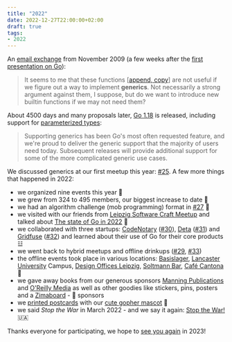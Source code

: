 ```yaml
---
title: "2022"
date: 2022-12-27T22:00:00+02:00
draft: true
tags:
- 2022
---
```


An [email exchange](https://www.airs.com/blog/archives/559) from November 2009 (a few weeks after the [first presentation on Go](https://www.youtube.com/watch?v=rKnDgT73v8s)):

> It seems to me that these functions [[append, copy](https://go.dev/ref/spec#Appending_and_copying_slices)] are not useful if we figure out a way to
> implement **generics**. Not necessarily a strong argument against them, I
> suppose, but do we want to introduce new builtin functions if we may not need
> them?

About 4500 days and many proposals later, [Go 1.18](https://go.dev/blog/go1.18) is released, including support for [parameterized types](https://go.dev/ref/spec#Type_parameter_declarations):

> Supporting generics has been Go's most often requested feature, and we're
> proud to deliver the generic support that the majority of users need today.
> Subsequent releases will provide additional support for some of the more
> complicated generic use cases.

We discussed generics at our first meetup this year: [#25](https://golangleipzig.space/posts/meetup-25-wrapup/). A few more things that happened in 2022:

* we organized nine events this year 📅
* we grew from 324 to 495 members, our biggest increase to date 🧮
* we had an algorithm challenge (mob programming) format in [#27](https://golangleipzig.space/posts/meetup-27-wrapup/) 📝
* we visited with our friends from [Leipzig Software Craft Meetup](https://www.meetup.com/le-software-craft-community/) and talked about [The state of Go in 2022](https://github.com/golang-leipzig/state-of-go-in-2022/blob/main/Slides.md) 👋
* we collaborated with three startups: [CodeNotary](https://codenotary.com/) ([#30](https://golangleipzig.space/posts/meetup-30-wrapup/)), [Deta](https://www.deta.sh/) ([#31](https://golangleipzig.space/posts/meetup-31-wrapup/)) and [Gridfuse](https://gridfuse.com/) ([#32](https://golangleipzig.space/posts/meetup-32-wrapup/)) and learned about their use of Go for their core products ☳
* we went back to hybrid meetups and offline drinkups ([#29](https://golangleipzig.space/posts/meetup-29-invitation/), [#33](https://golangleipzig.space/posts/meetup-33-wrapup/))
* the offline events took place in various locations: [Basislager](https://www.basislager.co/), [Lancaster University](https://www.lancasterleipzig.de/) Campus, [Design Offices Leipzig](https://www.designoffices.de/standorte/buero-mieten-leipzig/leipzig-post), [Soltmann Bar](https://www.soltmann-bar.de/), [Café Cantona](https://www.google.com/search?q=cafe+cantona+leipzig) 📍
* we gave away books from our generous sponsors [Manning Publications](https://www.manning.com/) and [O'Reilly Media](https://www.oreilly.com/pub/cpc/323592) as well as other goodies like stickers, pins, posters and a [Zimaboard](https://www.zimaboard.com/) - 🙏 sponsors
* we [printed postcards](/images/video_2022-12-22_16-47-20_golangleipzig_postcard_unboxing.mp4) with our [cute gopher mascot](https://github.com/golang-leipzig/leipzig-gopher) 📮
* we said *Stop the War* in March 2022 - and we say it again: [Stop the War!](https://en.wikipedia.org/wiki/2022_Russian_invasion_of_Ukraine) 🇺🇦

Thanks everyone for participating, we hope to [see you again](https://www.meetup.com/Leipzig-Golang/) in 2023!

